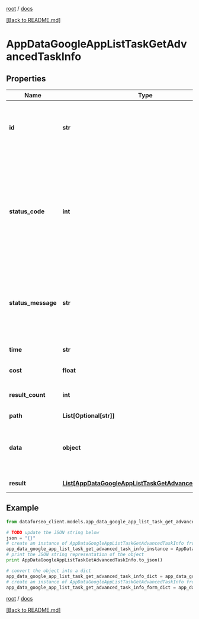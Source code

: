 [root](./../ "root") / [docs](./ "docs")

[[Back to README.md]](./../README.md "[Back to README.md]")

# AppDataGoogleAppListTaskGetAdvancedTaskInfo

## Properties

Name | Type | Description | Notes
------------ | ------------- | ------------- | -------------
**id** | **str** | task identifier unique task identifier in our system in the UUID format | [optional]
**status_code** | **int** | status code of the task generated by DataForSEO, can be within the following range: 10000-60000 you can find the full list of the response codes here | [optional]
**status_message** | **str** | informational message of the task you can find the full list of general informational messages here | [optional]
**time** | **str** | execution time, seconds | [optional]
**cost** | **float** | total tasks cost, USD | [optional]
**result_count** | **int** | number of elements in the result array | [optional]
**path** | **List[Optional[str]]** | URL path | [optional]
**data** | **object** | contains the same parameters that you specified in the POST request | [optional]
**result** | [**List[AppDataGoogleAppListTaskGetAdvancedResultInfo]**](AppDataGoogleAppListTaskGetAdvancedResultInfo.md) | array of results | [optional]

## Example

```python
from dataforseo_client.models.app_data_google_app_list_task_get_advanced_task_info import AppDataGoogleAppListTaskGetAdvancedTaskInfo

# TODO update the JSON string below
json = "{}"
# create an instance of AppDataGoogleAppListTaskGetAdvancedTaskInfo from a JSON string
app_data_google_app_list_task_get_advanced_task_info_instance = AppDataGoogleAppListTaskGetAdvancedTaskInfo.from_json(json)
# print the JSON string representation of the object
print AppDataGoogleAppListTaskGetAdvancedTaskInfo.to_json()

# convert the object into a dict
app_data_google_app_list_task_get_advanced_task_info_dict = app_data_google_app_list_task_get_advanced_task_info_instance.to_dict()
# create an instance of AppDataGoogleAppListTaskGetAdvancedTaskInfo from a dict
app_data_google_app_list_task_get_advanced_task_info_form_dict = app_data_google_app_list_task_get_advanced_task_info.from_dict(app_data_google_app_list_task_get_advanced_task_info_dict)
```

  

[root](./../ "root") / [docs](./ "docs")

[[Back to README.md]](./../README.md "[Back to README.md]")